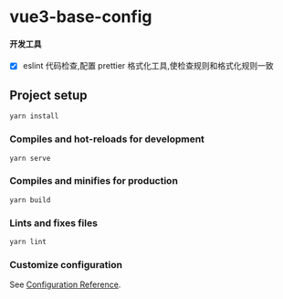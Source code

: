 # vue3-base-config


#### 开发工具

- [x] eslint 代码检查,配置 prettier 格式化工具,使检查规则和格式化规则一致

## Project setup
```
yarn install
```

### Compiles and hot-reloads for development
```
yarn serve
```

### Compiles and minifies for production
```
yarn build
```

### Lints and fixes files
```
yarn lint
```



### Customize configuration
See [Configuration Reference](https://cli.vuejs.org/config/).
